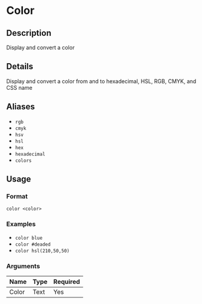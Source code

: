 # Color

## Description

Display and convert a color

## Details

Display and convert a color from and to hexadecimal, HSL, RGB, CMYK, and CSS name

## Aliases

* `rgb`
* `cmyk`
* `hsv`
* `hsl`
* `hex`
* `hexadecimal`
* `colors`

## Usage

### Format

`color <color>`

### Examples

* `color blue`
* `color #deaded`
* `color hsl(210,50,50)`

### Arguments

| Name  | Type | Required |
|-------|------|----------|
| Color | Text | Yes      |
